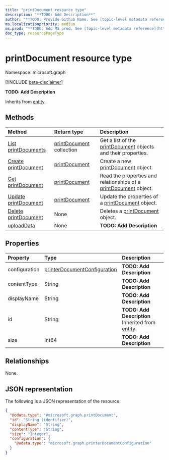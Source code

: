 ```yaml
---
title: "printDocument resource type"
description: "**TODO: Add Description**"
author: "**TODO: Provide Github Name. See [topic-level metadata reference](https://msgo.azurewebsites.net/add/document/guidelines/metadata.html#topic-level-metadata)**"
ms.localizationpriority: medium
ms.prod: "**TODO: Add MS prod. See [topic-level metadata reference](https://msgo.azurewebsites.net/add/document/guidelines/metadata.html#topic-level-metadata)**"
doc_type: resourcePageType
---
```


# printDocument resource type

Namespace: microsoft.graph

[!INCLUDE [beta-disclaimer](../../includes/beta-disclaimer.md)]

**TODO: Add Description**


Inherits from [entity](../resources/entity.md).

## Methods
|Method|Return type|Description|
|:---|:---|:---|
|[List printDocuments](../api/printdocument-list.md)|[printDocument](../resources/printdocument.md) collection|Get a list of the [printDocument](../resources/printdocument.md) objects and their properties.|
|[Create printDocument](../api/printdocument-create.md)|[printDocument](../resources/printdocument.md)|Create a new [printDocument](../resources/printdocument.md) object.|
|[Get printDocument](../api/printdocument-get.md)|[printDocument](../resources/printdocument.md)|Read the properties and relationships of a [printDocument](../resources/printdocument.md) object.|
|[Update printDocument](../api/printdocument-update.md)|[printDocument](../resources/printdocument.md)|Update the properties of a [printDocument](../resources/printdocument.md) object.|
|[Delete printDocument](../api/printdocument-delete.md)|None|Deletes a [printDocument](../resources/printdocument.md) object.|
|[uploadData](../api/printdocument-uploaddata.md)|None|**TODO: Add Description**|

## Properties
|Property|Type|Description|
|:---|:---|:---|
|configuration|[printerDocumentConfiguration](../resources/printerdocumentconfiguration.md)|**TODO: Add Description**|
|contentType|String|**TODO: Add Description**|
|displayName|String|**TODO: Add Description**|
|id|String|**TODO: Add Description** Inherited from [entity](../resources/entity.md).|
|size|Int64|**TODO: Add Description**|

## Relationships
None.

## JSON representation
The following is a JSON representation of the resource.
<!-- {
  "blockType": "resource",
  "keyProperty": "id",
  "@odata.type": "microsoft.graph.printDocument",
  "baseType": "microsoft.graph.entity",
  "openType": false
}
-->
``` json
{
  "@odata.type": "#microsoft.graph.printDocument",
  "id": "String (identifier)",
  "displayName": "String",
  "contentType": "String",
  "size": "Integer",
  "configuration": {
    "@odata.type": "microsoft.graph.printerDocumentConfiguration"
  }
}
```

